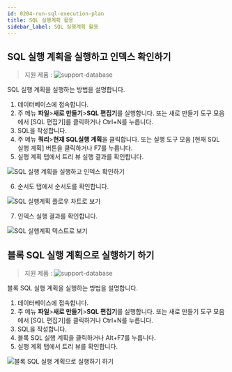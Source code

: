 ```yaml
---
id: 0204-run-sql-execution-plan
title: SQL 실행계획 활용
sidebar_label: SQL 실행계획 활용
---
```



## SQL 실행 계획을 실행하고 인덱스 확인하기
> 지원 제품 :
> ![support-database](<http://www.sqlgate.com/docs-badge/oracle,mysql,mariadb,postgresql,sqlserver,db2,tibero,cubrid>)

SQL 실행 계획을 실행하는 방법을 설명합니다.

1. 데이터베이스에 접속합니다.
2. 주 메뉴 **파일**>**새로 만들기**>**SQL 편집기**를 실행합니다. 또는 새로 만들기 도구 모음에서 [SQL 편집기]를 클릭하거나 Ctrl+N를 누릅니다.
3. SQL을 작성합니다.
4. 주 메뉴 **쿼리**>**현재 SQL실행 계획**을 클릭합니다. 또는 실행 도구 모음 [현재 SQL 실행 계획] 버튼을 클릭하거나 F7를 누릅니다.
5. 실행 계획 탭에서 트리 뷰 실행 결과를 확인합니다.

![SQL 실행 계획을 실행하고 인덱스 확인하기](https://resource.sqlgate.com/resource/captures/executionPlan/execution-plan-ko.png)

6. 순서도 탭에서 순서도를 확인합니다.

![SQL 실행계획 플로우 차트로 보기](https://resource.sqlgate.com/resource/captures/executionPlan/execution-plan-aflow-chart-ko.png)

7. 인덱스 실행 결과를 확인합니다.

![SQL 실행계획 텍스트로 보기](https://resource.sqlgate.com/resource/captures/executionPlan/execution-plan-text-ko.png)


## 블록 SQL 실행 계획으로 실행하기 하기
> 지원 제품 :
> ![support-database](<http://www.sqlgate.com/docs-badge/oracle,mysql,mariadb,postgresql,db2,tibero>)

블록 SQL 실행 계획을 실행하는 방법을 설명합니다.

1. 데이터베이스에 접속합니다.
2. 주 메뉴 **파일**>**새로 만들기**>**SQL 편집기**를 실행합니다. 또는 새로 만들기 도구 모음에서 [SQL 편집기]를 클릭하거나 Ctrl+N를 누릅니다.
3. SQL을 작성합니다.
4. 블록 SQL 실행 계획을 클릭하거나 Alt+F7를 누릅니다.
5. 실행 계획 탭에서 트리 뷰를 확인합니다.

![블록 SQL 실행 계획으로 실행하기 하기](https://resource.sqlgate.com/resource/captures/executionPlan/execution-plan-block-ko.png)
